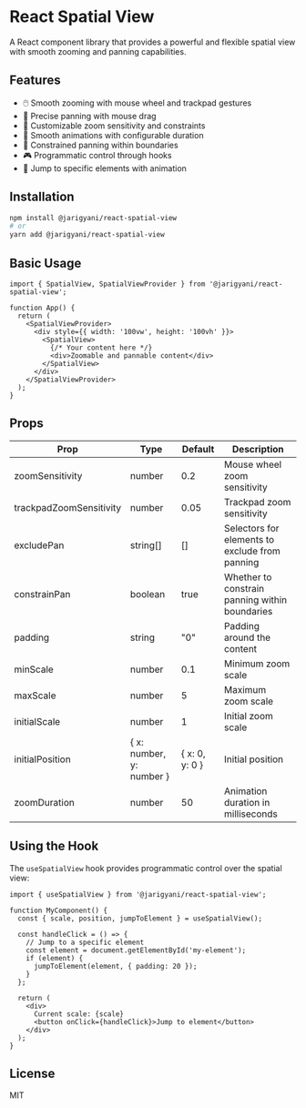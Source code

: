 # React Spatial View

A React component library that provides a powerful and flexible spatial view with smooth zooming and panning capabilities.

## Features

- 🖱️ Smooth zooming with mouse wheel and trackpad gestures
- 🎯 Precise panning with mouse drag
- 🎨 Customizable zoom sensitivity and constraints
- 🔄 Smooth animations with configurable duration
- 📏 Constrained panning within boundaries
- 🎮 Programmatic control through hooks
- 🎯 Jump to specific elements with animation

## Installation

```bash
npm install @jarigyani/react-spatial-view
# or
yarn add @jarigyani/react-spatial-view
```

## Basic Usage

```tsx
import { SpatialView, SpatialViewProvider } from '@jarigyani/react-spatial-view';

function App() {
  return (
    <SpatialViewProvider>
      <div style={{ width: '100vw', height: '100vh' }}>
        <SpatialView>
          {/* Your content here */}
          <div>Zoomable and pannable content</div>
        </SpatialView>
      </div>
    </SpatialViewProvider>
  );
}
```

## Props

| Prop | Type | Default | Description |
|------|------|---------|-------------|
| zoomSensitivity | number | 0.2 | Mouse wheel zoom sensitivity |
| trackpadZoomSensitivity | number | 0.05 | Trackpad zoom sensitivity |
| excludePan | string[] | [] | Selectors for elements to exclude from panning |
| constrainPan | boolean | true | Whether to constrain panning within boundaries |
| padding | string | "0" | Padding around the content |
| minScale | number | 0.1 | Minimum zoom scale |
| maxScale | number | 5 | Maximum zoom scale |
| initialScale | number | 1 | Initial zoom scale |
| initialPosition | { x: number, y: number } | { x: 0, y: 0 } | Initial position |
| zoomDuration | number | 50 | Animation duration in milliseconds |

## Using the Hook

The `useSpatialView` hook provides programmatic control over the spatial view:

```tsx
import { useSpatialView } from '@jarigyani/react-spatial-view';

function MyComponent() {
  const { scale, position, jumpToElement } = useSpatialView();

  const handleClick = () => {
    // Jump to a specific element
    const element = document.getElementById('my-element');
    if (element) {
      jumpToElement(element, { padding: 20 });
    }
  };

  return (
    <div>
      Current scale: {scale}
      <button onClick={handleClick}>Jump to element</button>
    </div>
  );
}
```

## License

MIT

